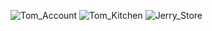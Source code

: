 ![Tom_Account](https://github.com/user-attachments/assets/dceafab4-e990-44e3-aa3b-63a213af7d18)
![Tom_Kitchen](https://github.com/user-attachments/assets/986709cc-dbcc-4eb0-afdc-46528d85c4b6)
![Jerry_Store](https://github.com/user-attachments/assets/322dacf7-145f-4c83-99c3-5a2b6bb0211c)

